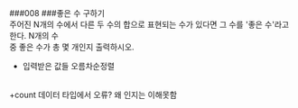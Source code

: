 ###008
###좋은 수 구하기
<br>
주어진 N개의 수에서 다른 두 수의 합으로 표현되는 수가 있다면 그 수를 '좋은 수'라고 한다. N개의 수<br/>
중 좋은 수가 총 몇 개인지 출력하시오.
<br/>
* 입력받은 값들 오름차순정렬
<br/>
+count 데이터 타입에서 오류? 왜 인지는 이해못함


